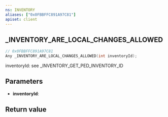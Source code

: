 ```yaml
---
ns: INVENTORY
aliases: ["0x0FBBFFC891A97C81"]
apiset: client
---
```

## _INVENTORY_ARE_LOCAL_CHANGES_ALLOWED

```c
// 0x0FBBFFC891A97C81
Any _INVENTORY_ARE_LOCAL_CHANGES_ALLOWED(int inventoryId);
```

inventoryId: see _INVENTORY_GET_PED_INVENTORY_ID

## Parameters
* **inventoryId**:

## Return value

